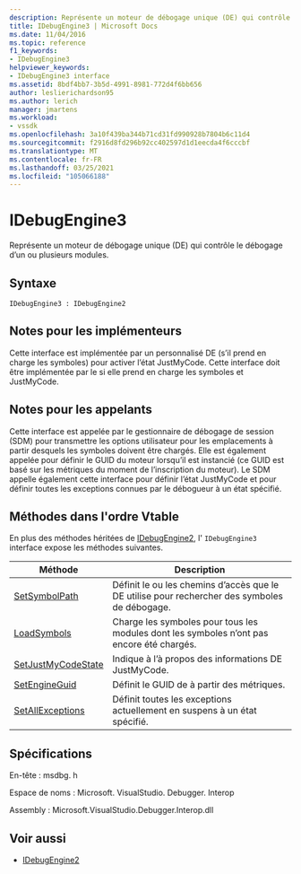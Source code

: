 ```yaml
---
description: Représente un moteur de débogage unique (DE) qui contrôle le débogage d’un ou plusieurs modules.
title: IDebugEngine3 | Microsoft Docs
ms.date: 11/04/2016
ms.topic: reference
f1_keywords:
- IDebugEngine3
helpviewer_keywords:
- IDebugEngine3 interface
ms.assetid: 8bdf4bb7-3b5d-4991-8981-772d4f6bb656
author: leslierichardson95
ms.author: lerich
manager: jmartens
ms.workload:
- vssdk
ms.openlocfilehash: 3a10f439ba344b71cd31fd990928b7804b6c11d4
ms.sourcegitcommit: f2916d8fd296b92cc402597d1d1eecda4f6cccbf
ms.translationtype: MT
ms.contentlocale: fr-FR
ms.lasthandoff: 03/25/2021
ms.locfileid: "105066188"
---
```

# <a name="idebugengine3"></a>IDebugEngine3
Représente un moteur de débogage unique (DE) qui contrôle le débogage d’un ou plusieurs modules.

## <a name="syntax"></a>Syntaxe

```
IDebugEngine3 : IDebugEngine2
```

## <a name="notes-for-implementers"></a>Notes pour les implémenteurs
 Cette interface est implémentée par un personnalisé DE (s’il prend en charge les symboles) pour activer l’état JustMyCode. Cette interface doit être implémentée par le si elle prend en charge les symboles et JustMyCode.

## <a name="notes-for-callers"></a>Notes pour les appelants
 Cette interface est appelée par le gestionnaire de débogage de session (SDM) pour transmettre les options utilisateur pour les emplacements à partir desquels les symboles doivent être chargés. Elle est également appelée pour définir le GUID du moteur lorsqu’il est instancié (ce GUID est basé sur les métriques du moment de l’inscription du moteur). Le SDM appelle également cette interface pour définir l’état JustMyCode et pour définir toutes les exceptions connues par le débogueur à un état spécifié.

## <a name="methods-in-vtable-order"></a>Méthodes dans l'ordre Vtable
 En plus des méthodes héritées de [IDebugEngine2](../../../extensibility/debugger/reference/idebugengine2.md), l' `IDebugEngine3` interface expose les méthodes suivantes.

|Méthode|Description|
|------------|-----------------|
|[SetSymbolPath](../../../extensibility/debugger/reference/idebugengine3-setsymbolpath.md)|Définit le ou les chemins d’accès que le DE utilise pour rechercher des symboles de débogage.|
|[LoadSymbols](../../../extensibility/debugger/reference/idebugengine3-loadsymbols.md)|Charge les symboles pour tous les modules dont les symboles n’ont pas encore été chargés.|
|[SetJustMyCodeState](../../../extensibility/debugger/reference/idebugengine3-setjustmycodestate.md)|Indique à l’à propos des informations DE JustMyCode.|
|[SetEngineGuid](../../../extensibility/debugger/reference/idebugengine3-setengineguid.md)|Définit le GUID de à partir des métriques.|
|[SetAllExceptions](../../../extensibility/debugger/reference/idebugengine3-setallexceptions.md)|Définit toutes les exceptions actuellement en suspens à un état spécifié.|

## <a name="requirements"></a>Spécifications
 En-tête : msdbg. h

 Espace de noms : Microsoft. VisualStudio. Debugger. Interop

 Assembly : Microsoft.VisualStudio.Debugger.Interop.dll

## <a name="see-also"></a>Voir aussi
- [IDebugEngine2](../../../extensibility/debugger/reference/idebugengine2.md)
